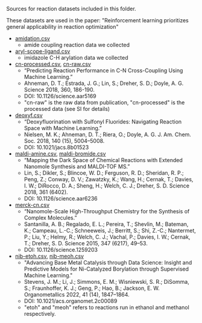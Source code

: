 Sources for reaction datasets included in this folder.

These datasets are used in the paper: "Reinforcement learning prioritizes general applicability in reaction optimization"

- [amidation.csv](amidation.csv)
  - amide coupling reaction data we collected
- [aryl-scope-ligand.csv](aryl-scope-ligand.csv)
  - imidazole C-H arylation data we collected
- [cn-processed.csv](cn-processed.csv), [cn-raw.csv](cn-raw.csv)
  - “Predicting Reaction Performance in C-N Cross-Coupling Using Machine Learning.”
  - Ahneman, D. T.; Estrada, J. G.; Lin, S.; Dreher, S. D.; Doyle, A. G. Science 2018, 360, 186-190. 
  - DOI: 10.1126/science.aar5169
  - "cn-raw" is the raw data from publication, "cn-processed" is the processed data (see SI for details)
- [deoxyf.csv](deoxyf.csv)
  - “Deoxyfluorination with Sulfonyl Fluorides: Navigating Reaction Space with Machine Learning.” 
  - Nielsen, M. K.; Ahneman, D. T.; Riera, O.; Doyle, A. G. J. Am. Chem. Soc. 2018, 140 (15), 5004–5008. 
  - DOI: 10.1021/jacs.8b01523
- [maldi-amine.csv](maldi-amine.csv), [maldi-bromide.csv](maldi-bromide.csv)
  - “Mapping the Dark Space of Chemical Reactions with Extended Nanomole Synthesis and MALDI-TOF MS.” 
  - Lin, S.; Dikler, S.; Blincoe, W. D.; Ferguson, R. D.; Sheridan, R. P.; Peng, Z.; Conway, D. V.; Zawatzky, K.; Wang, H.; Cernak, T.; Davies, I. W.; DiRocco, D. A.; Sheng, H.; Welch, C. J.; Dreher, S. D. Science 2018, 361 (6402). 
  - DOI: 10.1126/science.aar6236
- [merck-cn.csv](merck-cn.csv)
  - “Nanomole-Scale High-Throughput Chemistry for the Synthesis of Complex Molecules.” 
  - Santanilla, A. B.; Regalado, E. L.; Pereira, T.; Shevlin, M.; Bateman, K.; Campeau, L.-C.; Schneeweis, J.; Berritt, S.; Shi, Z.-C.; Nantermet, P.; Liu, Y.; Helmy, R.; Welch, C. J.; Vachal, P.; Davies, I. W.; Cernak, T.; Dreher, S. D. Science 2015, 347 (6217), 49–53. 
  - DOI: 10.1126/science.1259203
- [nib-etoh.csv](nib-etoh.csv), [nib-meoh.csv](nib-meoh.csv)
  - "Advancing Base Metal Catalysis through Data Science: Insight and Predictive Models for Ni-Catalyzed Borylation through Supervised Machine Learning." 
  - Stevens, J. M.; Li, J.; Simmons, E. M.; Wisniewski, S. R.; DiSomma, S.; Fraunhoffer, K. J.; Geng, P.; Hao, B.; Jackson, E. W. Organometallics 2022, 41 (14), 1847–1864. 
  - DOI: 10.1021/acs.organomet.2c00089
  - "etoh" and "meoh" refers to reactions run in ethanol and methanol respectively.